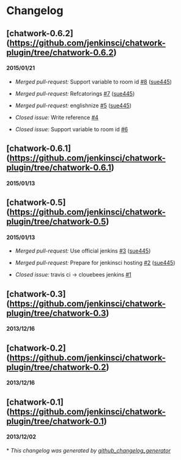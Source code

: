 # Changelog

## [chatwork-0.6.2] (https://github.com/jenkinsci/chatwork-plugin/tree/chatwork-0.6.2)
#### 2015/01/21
- *Merged pull-request:* Support variable to room id  [\#8](https://github.com/jenkinsci/chatwork-plugin/pull/8) ([sue445](https://github.com/sue445))

- *Merged pull-request:* Refcatorings [\#7](https://github.com/jenkinsci/chatwork-plugin/pull/7) ([sue445](https://github.com/sue445))

- *Merged pull-request:* englishnize [\#5](https://github.com/jenkinsci/chatwork-plugin/pull/5) ([sue445](https://github.com/sue445))

- *Closed issue:* Write reference [\#4](https://github.com/jenkinsci/chatwork-plugin/issues/4)

- *Closed issue:* Support variable to room id [\#6](https://github.com/jenkinsci/chatwork-plugin/issues/6)

## [chatwork-0.6.1] (https://github.com/jenkinsci/chatwork-plugin/tree/chatwork-0.6.1)
#### 2015/01/13
## [chatwork-0.5] (https://github.com/jenkinsci/chatwork-plugin/tree/chatwork-0.5)
#### 2015/01/13
- *Merged pull-request:* Use official jenkins [\#3](https://github.com/jenkinsci/chatwork-plugin/pull/3) ([sue445](https://github.com/sue445))

- *Merged pull-request:* Prepare for jenkinsci hosting [\#2](https://github.com/jenkinsci/chatwork-plugin/pull/2) ([sue445](https://github.com/sue445))

- *Closed issue:* travis ci -\> clouebees jenkins [\#1](https://github.com/jenkinsci/chatwork-plugin/issues/1)

## [chatwork-0.3] (https://github.com/jenkinsci/chatwork-plugin/tree/chatwork-0.3)
#### 2013/12/16
## [chatwork-0.2] (https://github.com/jenkinsci/chatwork-plugin/tree/chatwork-0.2)
#### 2013/12/16
## [chatwork-0.1] (https://github.com/jenkinsci/chatwork-plugin/tree/chatwork-0.1)
#### 2013/12/02


\* *This changelog was generated by [github_changelog_generator](https://github.com/skywinder/Github-Changelog-Generator)*